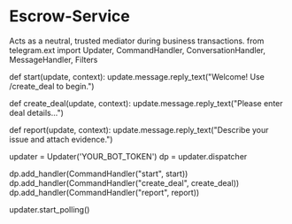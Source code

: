 # Escrow-Service
Acts as a neutral, trusted mediator during business transactions.
from telegram.ext import Updater, CommandHandler, ConversationHandler, MessageHandler, Filters

def start(update, context):
    update.message.reply_text("Welcome! Use /create_deal to begin.")

def create_deal(update, context):
    update.message.reply_text("Please enter deal details...")

def report(update, context):
    update.message.reply_text("Describe your issue and attach evidence.")

updater = Updater('YOUR_BOT_TOKEN')
dp = updater.dispatcher

dp.add_handler(CommandHandler("start", start))
dp.add_handler(CommandHandler("create_deal", create_deal))
dp.add_handler(CommandHandler("report", report))

updater.start_polling()
